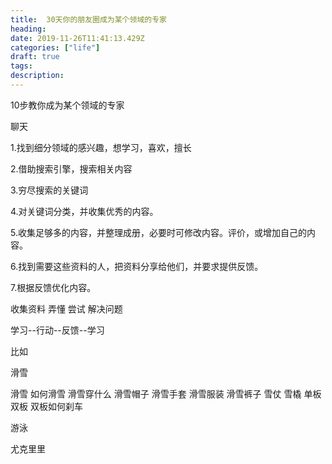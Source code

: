 ```yaml
---
title:  30天你的朋友圈成为某个领域的专家
heading: 
date: 2019-11-26T11:41:13.429Z
categories: ["life"]
draft: true
tags: 
description: 
---
```


10步教你成为某个领域的专家

聊天

1.找到细分领域的感兴趣，想学习，喜欢，擅长

2.借助搜索引擎，搜索相关内容

3.穷尽搜索的关键词

4.对关键词分类，并收集优秀的内容。

5.收集足够多的内容，并整理成册，必要时可修改内容。评价，或增加自己的内容。

6.找到需要这些资料的人，把资料分享给他们，并要求提供反馈。

7.根据反馈优化内容。

收集资料
弄懂
尝试
解决问题

学习--行动--反馈--学习

比如

滑雪

滑雪
如何滑雪
滑雪穿什么
滑雪帽子
滑雪手套
滑雪服装
滑雪裤子
雪仗
雪橇
单板
双板
双板如何刹车

游泳

尤克里里




